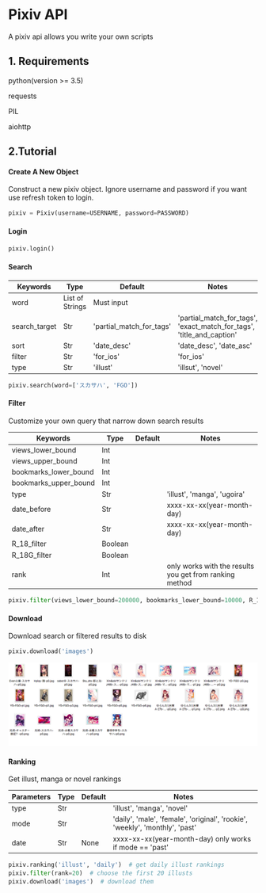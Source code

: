# Pixiv API
A pixiv api allows you write your own scripts


## 1. Requirements

python(version >= 3.5)

requests

PIL

aiohttp
   
## 2.Tutorial

#### Create A New Object

Construct a new pixiv object. Ignore username and password if you want use refresh token to login.

```python
pixiv = Pixiv(username=USERNAME, password=PASSWORD)
```

#### Login

```python
pixiv.login()
```

#### Search

Keywords | Type | Default | Notes
--- | --- | --- | ---
word | List of Strings | Must input | 
search_target | Str | 'partial_match_for_tags' | 'partial_match_for_tags', 'exact_match_for_tags', 'title_and_caption'
sort | Str | 'date_desc' | 'date_desc', 'date_asc'
filter | Str | 'for_ios' | 'for_ios'
type | Str | 'illust' | 'illsut', 'novel'

```python
pixiv.search(word=['スカサハ', 'FGO'])
```

#### Filter

Customize your own query that narrow down search results

Keywords | Type | Default | Notes
--- | --- | --- | ---
views_lower_bound | Int |  |
views_upper_bound | Int |  |
bookmarks_lower_bound | Int |  |
bookmarks_upper_bound | Int |  |
type | Str |  | 'illust', 'manga', 'ugoira'
date_before | Str |  | xxxx-xx-xx(year-month-day)
date_after | Str |  | xxxx-xx-xx(year-month-day)
R_18_filter | Boolean |  |
R_18G_filter | Boolean |  |
rank | Int | | only works with the results you get from ranking method

```python
pixiv.filter(views_lower_bound=200000, bookmarks_lower_bound=10000, R_18_filter=True, R_18G_filter=True)
```

#### Download

Download search or filtered results to disk

```python
pixiv.download('images')
```

![demo](https://github.com/waka93/PixivDownloader/blob/master/demo/20180702-023013.png)

#### Ranking

Get illust, manga or novel rankings

Parameters | Type | Default | Notes
--- | --- | --- | ---
type | Str | | 'illust', 'manga', 'novel'
mode | Str | | 'daily', 'male', 'female', 'original', 'rookie', 'weekly', 'monthly', 'past'
date | Str | None | xxxx-xx-xx(year-month-day) only works if mode == 'past'

```python
pixiv.ranking('illust', 'daily')  # get daily illust rankings
pixiv.filter(rank=20)  # choose the first 20 illusts
pixiv.download('images')  # download them
```



